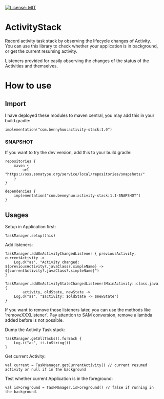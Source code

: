 [![License: MIT](https://img.shields.io/badge/License-MIT-yellow.svg)](LICENSE)

# ActivityStack

Record activity task stack by observing the lifecycle changes of Activity. You can use this library to check whether your application is in background, or get the current resuming activity.

Listeners provided for easily observing the changes of the status of the Activities and themselves.

# How to use

## Import

I have deployed these modules to maven central, you may add this in your build.gradle:

```
implementation("com.bennyhuo:activity-stack:1.0")
```

### SNAPSHOT

If you want to try the dev version, add this to your build.gradle:

```
repositories {
    maven {
        url "https://oss.sonatype.org/service/local/repositories/snapshots/"
    }
}

dependencies {
    implementation("com.bennyhuo:activity-stack:1.1-SNAPSHOT")
}
```

## Usages

Setup in Application first:

```
TaskManager.setup(this)
```

Add listeners:

```
TaskManager.addOnActivityChangedListener { previousActivity, currentActivity ->
    Log.d("as", "Activity changed: ${previousActivity?.javaClass?.simpleName} -> ${currentActivity?.javaClass?.simpleName}")
}

TaskManager.addOnActivityStateChangedListener(MainActivity::class.java) {
        activity, oldState, newState ->
    Log.d("as", "$activity: $oldState -> $newState")
}
```

If you want to remove those listeners later, you can use the methods like 'removeXXXListener'. Pay attention to SAM conversion, remove a lambda added before is not possible.

Dump the Activity Task stack:

```
TaskManager.getAllTasks().forEach {
    Log.i("as", it.toString())
}
```

Get current Activity:

```
val current = TaskManager.getCurrentActivity() // current resumed activity or null if in the background
```

Test whether current Application is in the foreground:

```
val isForeground = TaskManager.isForeground() // false if running in the background.
```
